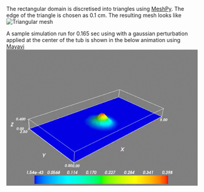 The rectangular domain is discretised into triangles using
[MeshPy](https://mathema.tician.de/software/meshpy/). The edge of the triangle
is chosen as 0.1 cm. The resulting mesh looks like ![Triangular mesh
](mesh1.png)

A sample simulation run for 0.165 sec using with a gaussian perturbation applied at
the center of the tub is shown in the below animation using 
[Mayavi](http://docs.enthought.com/mayavi/mayavi/)
![wave propogation](wave.gif)



